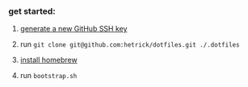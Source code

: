 ### get started:

1) [generate a new GitHub SSH key](https://docs.github.com/en/authentication/connecting-to-github-with-ssh)

2) run `git clone git@github.com:hetrick/dotfiles.git ./.dotfiles`

3) [install homebrew](https://docs.brew.sh/Installation)

4) run `bootstrap.sh`
